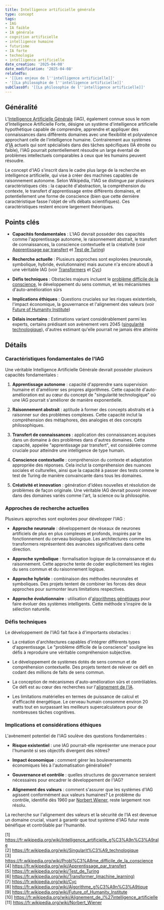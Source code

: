```yaml
---
title: Intelligence artificielle générale
type: concept
tags:
- IAG
- IA faible
- IA générale
- cognition artificielle
- intelligence humaine
- futurisme
- IA forte
- technologie
- intelligence artificielle
date_creation: '2025-04-08'
date_modification: '2025-04-08'
relatedTo:
- '[[Les enjeux de l''intelligence artificielle]]'
- '[[La philosophie de l''intelligence artificielle]]'
subClassOf: '[[La philosophie de l''intelligence artificielle]]'
---
```

## Généralité

L'[Intelligence Artificielle Générale](https://fr.wikipedia.org/wiki/Intelligence_artificielle_g%C3%A9n%C3%A9rale) (IAG), également connue sous le nom d'Intelligence Artificielle Forte, désigne un système d'intelligence artificielle hypothétique capable de comprendre, apprendre et appliquer des connaissances dans différents domaines avec une flexibilité et polyvalence approchant celle de l'intelligence humaine. Contrairement aux systèmes d'[IA](https://fr.wikipedia.org/wiki/Intelligence_artificielle) actuels qui sont spécialisés dans des tâches spécifiques (IA étroite ou faible), l'IAG pourrait potentiellement résoudre un large éventail de problèmes intellectuels comparables à ceux que les humains peuvent résoudre.

Le concept d'IAG s'inscrit dans le cadre plus large de la recherche en intelligence artificielle, qui vise à créer des machines capables de raisonnement autonome. Selon Wikipédia, l'IAG se distingue par plusieurs caractéristiques clés : la capacité d'abstraction, la compréhension du contexte, le transfert d'apprentissage entre différents domaines, et potentiellement une forme de conscience (bien que cette dernière caractéristique fasse l'objet de vifs débats scientifiques). Ces caractéristiques restent encore largement théoriques.

## Points clés

- **Capacités fondamentales** : L'IAG devrait posséder des capacités comme l'apprentissage autonome, le raisonnement abstrait, le transfert de connaissances, la conscience contextuelle et la créativité (voir [Apprentissage par transfert](https://fr.wikipedia.org/wiki/Apprentissage_par_transfert) et [Test de Turing](https://fr.wikipedia.org/wiki/Test_de_Turing))

- **Recherche actuelle** : Plusieurs approches sont explorées (neuronale, symbolique, hybride, évolutionnaire) mais aucune n'a encore abouti à une véritable IAG (voir [Transformers](https://fr.wikipedia.org/wiki/Transformer_(machine_learning)) et [Cyc](https://fr.wikipedia.org/wiki/Cyc))

- **Défis techniques** : Obstacles majeurs incluent le [problème difficile de la conscience](https://fr.wikipedia.org/wiki/Probl%C3%A8me_difficile_de_la_conscience), le développement du sens commun, et les mécanismes d'auto-amélioration sûrs

- **Implications éthiques** : Questions cruciales sur les risques existentiels, l'impact économique, la gouvernance et l'alignement des valeurs (voir [Future of Humanity Institute](https://fr.wikipedia.org/wiki/Future_of_Humanity_Institute))

- **Délais incertains** : Estimations variant considérablement parmi les experts, certains prédisant son avènement vers 2045 ([singularité technologique](https://fr.wikipedia.org/wiki/Singularit%C3%A9_technologique)), d'autres estimant qu'elle pourrait ne jamais être atteinte

## Détails

### Caractéristiques fondamentales de l'IAG

Une véritable Intelligence Artificielle Générale devrait posséder plusieurs capacités fondamentales :

1. **Apprentissage autonome** : capacité d'apprendre sans supervision humaine et d'améliorer ses propres algorithmes. Cette capacité d'auto-amélioration est au cœur du concept de "singularité technologique" où une IAG pourrait s'améliorer de manière exponentielle.

2. **Raisonnement abstrait** : aptitude à former des concepts abstraits et à raisonner sur des problèmes complexes. Cette capacité inclut la compréhension des métaphores, des analogies et des concepts philosophiques.

3. **Transfert de connaissances** : application des connaissances acquises dans un domaine à des problèmes dans d'autres domaines. Cette capacité, appelée "apprentissage par transfert", est considérée comme cruciale pour atteindre une intelligence de type humain.

4. **Conscience contextuelle** : compréhension du contexte et adaptation appropriée des réponses. Cela inclut la compréhension des nuances sociales et culturelles, ainsi que la capacité à passer des tests comme le test de Turing de manière convaincante dans tous les domaines.

5. **Créativité et innovation** : génération d'idées nouvelles et résolution de problèmes de façon originale. Une véritable IAG devrait pouvoir innover dans des domaines variés comme l'art, la science ou la philosophie.

### Approches de recherche actuelles

Plusieurs approches sont explorées pour développer l'IAG :

- **Approche neuronale** : développement de réseaux de neurones artificiels de plus en plus complexes et profonds, inspirés par le fonctionnement du cerveau biologique. Les architectures comme les transformers représentent des avancées significatives dans cette direction.

- **Approche symbolique** : formalisation logique de la connaissance et du raisonnement. Cette approche tente de coder explicitement les règles du sens commun et du raisonnement logique.

- **Approche hybride** : combinaison des méthodes neuronales et symboliques. Des projets tentent de combiner les forces des deux approches pour surmonter leurs limitations respectives.

- **Approche évolutionnaire** : utilisation d'[algorithmes génétiques](https://fr.wikipedia.org/wiki/Algorithme_g%C3%A9n%C3%A9tique) pour faire évoluer des systèmes intelligents. Cette méthode s'inspire de la sélection naturelle.

### Défis techniques

Le développement de l'IAG fait face à d'importants obstacles :

- La création d'architectures capables d'intégrer différents types d'apprentissage. Le "problème difficile de la conscience" souligne les défis à reproduire une véritable compréhension subjective.

- Le développement de systèmes dotés de sens commun et de compréhension contextuelle. Des projets tentent de relever ce défi en codant des millions de faits de sens commun.

- La conception de mécanismes d'auto-amélioration sûrs et contrôlables. Ce défi est au cœur des recherches sur l'[alignement de l'IA](https://fr.wikipedia.org/wiki/Alignement_de_l%27intelligence_artificielle).

- Les limitations matérielles en termes de puissance de calcul et d'efficacité énergétique. Le cerveau humain consomme environ 20 watts tout en surpassant les meilleurs supercalculateurs pour de nombreuses tâches cognitives.

### Implications et considérations éthiques

L'avènement potentiel de l'IAG soulève des questions fondamentales :

- **Risque existentiel** : une IAG pourrait-elle représenter une menace pour l'humanité si ses objectifs divergent des nôtres?

- **Impact économique** : comment gérer les bouleversements économiques liés à l'automatisation généralisée?

- **Gouvernance et contrôle** : quelles structures de gouvernance seraient nécessaires pour encadrer le développement de l'IAG?

- **Alignement des valeurs** : comment s'assurer que les systèmes d'IAG agissent conformément aux valeurs humaines? Le problème du contrôle, identifié dès 1960 par [Norbert Wiener](https://fr.wikipedia.org/wiki/Norbert_Wiener), reste largement non résolu.

La recherche sur l'alignement des valeurs et la sécurité de l'IA est devenue un domaine crucial, visant à garantir que tout système d'IAG futur reste bénéfique et contrôlable par l'humanité.

[1] https://fr.wikipedia.org/wiki/Intelligence_artificielle_g%C3%A9n%C3%A9rale  
[2] https://fr.wikipedia.org/wiki/Singularit%C3%A9_technologique  
[3] https://fr.wikipedia.org/wiki/Probl%C3%A8me_difficile_de_la_conscience  
[4] https://fr.wikipedia.org/wiki/Apprentissage_par_transfert  
[5] https://fr.wikipedia.org/wiki/Test_de_Turing  
[6] https://fr.wikipedia.org/wiki/Transformer_(machine_learning)  
[7] https://fr.wikipedia.org/wiki/Cyc  
[8] https://fr.wikipedia.org/wiki/Algorithme_g%C3%A9n%C3%A9tique  
[9] https://fr.wikipedia.org/wiki/Future_of_Humanity_Institute  
[10] https://fr.wikipedia.org/wiki/Alignement_de_l%27intelligence_artificielle  
[11] https://fr.wikipedia.org/wiki/Norbert_Wiener